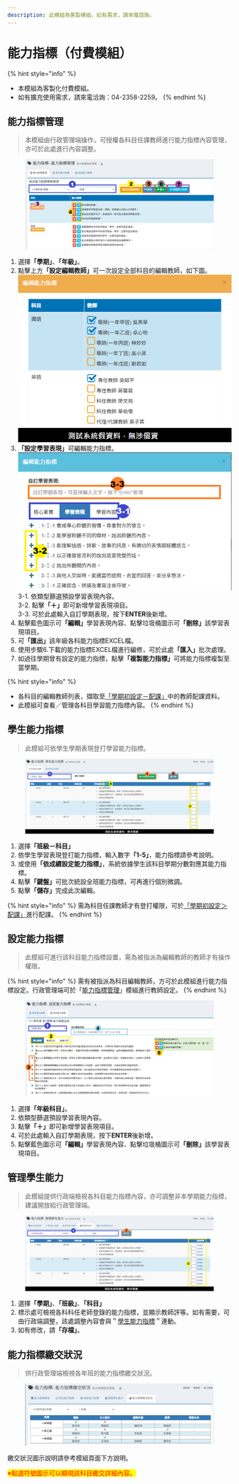 ```yaml
---
description: 此模組為客製模組，如有需求，請來電諮詢。
---
```


# 能力指標（付費模組）

{% hint style="info" %}
* 本模組為客製化付費模組。
* 如有擴充使用需求，請來電洽詢：04-2358-2259。
{% endhint %}

## 能力指標管理

> 本模組由行政管理端操作，可授權各科目任課教師進行能力指標內容管理，亦可於此處進行內容調整。

<figure><img src="../.gitbook/assets/能力指標管理 ability-target-manage-target.png" alt=""><figcaption></figcaption></figure>

1. 選&#x64C7;**「學期」**、**「年級」**。
2. 點擊上&#x65B9;**「設定編輯教師」**&#x53EF;一次設定全部科目的編輯教師，如下圖。![](<../.gitbook/assets/能力指標管理 ability-target-manage-target_2.png>)
3. **「設定學習表現」**&#x53EF;編輯能力指標。\
   ![](<../.gitbook/assets/能力指標管理 ability-target-manage-target_3.png>)\
   3-1. 依類型篩選預設學習表現內容。\
   3-2. 點&#x64CA;**「＋」**&#x5373;可新增學習表現項目。\
   3-3. 可於此處輸入自訂學期表現，按下**ENTER**後新增。
4. 點擊藍色圖示&#x53EF;**「編輯」**&#x5B78;習表現內容、點擊垃圾桶圖示&#x53EF;**「刪除」**&#x8A72;學習表現項目。
5. &#x53EF;**「匯出」**&#x8A72;年級各科能力指標EXCEL檔。
6. 使用步驟6.下載的能力指標EXCEL檔進行編修，可於此&#x8655;**「匯入」**&#x6279;次處理。
7. 如過往學期曾有設定的能力指標，點&#x64CA;**「複製能力指標」**&#x53EF;將能力指標複製至當學期。

{% hint style="info" %}
* 各科目的編輯教師列表，擷取至[「學期初設定－配課」](qi-chu-ding.md#jiao-shi-pei-ke-lie-biao)中的教師配課資料。
* 此模組可查看／管理各科目學習能力指標內容。
{% endhint %}

## 學生能力指標

> 此模組可依學生學期表現登打學習能力指標。

<figure><img src="../.gitbook/assets/學生能力指標 student-ability-target-set (1).png" alt=""><figcaption></figcaption></figure>

1. 選&#x64C7;**「班級－科目」**
2. 依學生學習表現登打能力指標，輸入數&#x5B57;**「1-5」**，能力指標請參考說明。
3. 或使&#x7528;**「依成績設定能力指標」**，系統依據學生該科目學期分數對應其能力指標。
4. 點&#x64CA;**「鍵盤」**&#x53EF;批次統設全班能力指標，可再進行個別微調。
5. 點&#x64CA;**「儲存」**&#x5B8C;成此次編輯。

{% hint style="info" %}
需為科目任課教師才有登打權限，可於[「學期初設定＞配課」](qi-chu-ding.md#6-pei-ke)進行配課。
{% endhint %}

## 設定能力指標

> 此模組可進行該科目能力指標設置，需為被指派為編輯教師的教師才有操作權限。

{% hint style="info" %}
需有被指派為科目編輯教師，方可於此模組進行能力指標設定。行政管理端可於「[能力指標管理](neng-li-zhi-biao.md#neng-li-zhi-biao-guan-li)」模組進行教師設定。
{% endhint %}

<figure><img src="../.gitbook/assets/設定能力指標 ability-target-set-target.png" alt=""><figcaption></figcaption></figure>

1. 選&#x64C7;**「年級科目」**。
2. 依類型篩選預設學習表現內容。
3. 點&#x64CA;**「＋」**&#x5373;可新增學習表現項目。
4. 可於此處輸入自訂學期表現，按下**ENTER**後新增。
5. 點擊藍色圖示&#x53EF;**「編輯」**&#x5B78;習表現內容、點擊垃圾桶圖示&#x53EF;**「刪除」**&#x8A72;學習表現項目。

## 管理學生能力

> 此模組提供行政端檢視各科目能力指標內容，亦可調整非本學期能力指標，建議開放給行政管理端。

<figure><img src="../.gitbook/assets/管理學生能力 manage-all-ability (1).png" alt=""><figcaption></figcaption></figure>

1. 選&#x64C7;**「學期」**、**「班級」**、**「科目」**
2. 標示處可檢視各科科任老師登錄的能力指標，並顯示教師評等。如有需要，可由行政端調整，該處調整內容會與＂[學生能力指標](neng-li-zhi-biao.md#xue-sheng-neng-li-zhi-biao)＂連動。
3. 如有修改，&#x8ACB;**「存檔」**。

## 能力指標繳交狀況

> 供行政管理端檢視各年班的能力指標繳交狀況。

<figure><img src="../.gitbook/assets/能力指標繳交狀況 ability-target-set-status.png" alt=""><figcaption></figcaption></figure>

繳交狀況圖示說明請參考模組頁面下方說明。

<mark style="color:red;">※點選符號圖示可以顯現該科目繳交詳細內容。</mark>
